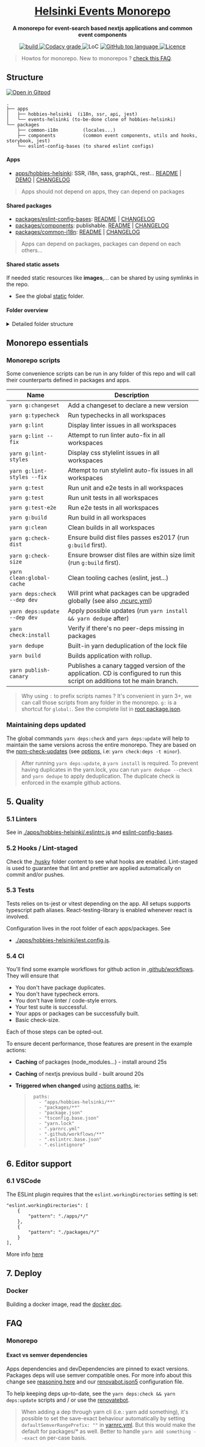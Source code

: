 <div align="center">
  <h1 align="center"><a aria-label="Helsinki Events Monorepo" href="https://github.com/City-of-Helsinki/events-helsinki-monorepo">Helsinki Events Monorepo</a></h1>
  <p align="center"><strong>A monorepo for event-search based nextjs applications and common event components</strong></p>
</div>
<p align="center">
  <a aria-label="Build" href="https://github.com/City-of-Helsinki/events-helsinki-monorepo/actions">
    <img alt="build" src="https://github.com/City-of-Helsinki/events-helsinki-monorepo/actions/workflows/ci-hobbies-helsinki-staging.yml/badge.svg?label=CI&logo=github&style=flat-quare&labelColor=000000" />
  </a>
  <a aria-label="Codacy grade" href="https://www.codacy.com/gh/City-of-Helsinki/events-helsinki-monorepo/dashboard?utm_source=github.com&amp;utm_medium=referral&amp;utm_content=City-of-Helsinki/events-helsinki-monorepo&amp;utm_campaign=Badge_Grade">
    <img alt="Codacy grade" src="https://img.shields.io/codacy/grade/dff9c944af284a0fad4e165eb1727467?logo=codacy&style=flat-square&labelColor=000&label=Codacy">
  </a>
  <a aria-label="LoC">  
    <img alt="LoC" src="https://img.shields.io/tokei/lines/github/City-of-Helsinki/events-helsinki-monorepo?style=flat-quare&labelColor=000000" />
  </a>
  <a aria-label="Top language" href="https://github.com/City-of-Helsinki/events-helsinki-monorepo/search?l=typescript">
    <img alt="GitHub top language" src="https://img.shields.io/github/languages/top/City-of-Helsinki/events-helsinki-monorepo?style=flat-square&labelColor=000&color=blue">
  </a>
  <a aria-label="Licence" href="https://github.com/City-of-Helsinki/events-helsinki-monorepo/blob/main/LICENSE">
    <img alt="Licence" src="https://img.shields.io/github/license/City-of-Helsinki/events-helsinki-monorepo?style=flat-quare&labelColor=000000" />
  </a>
</p>

> Howtos for monorepo. New to monorepos ? [check this FAQ](./docs/howto/how-to.md).

## Structure

[![Open in Gitpod](https://img.shields.io/badge/Open%20In-Gitpod.io-%231966D2?style=for-the-badge&logo=gitpod)](https://gitpod.io/#https://github.com/City-of-Helsinki/events-helsinki-monorepo)

```
.
├── apps
│   ├── hobbies-helsinki  (i18n, ssr, api, jest)
│   └── events-helsinki (to-be-done clone of hobbies-helsinki)
└── packages
    ├── common-i18n         (locales...)
    ├── components          (common event components, utils and hooks, storybook, jest)
    └── eslint-config-bases (to shared eslint configs)
```

#### Apps

- [apps/hobbies-helsinki](./apps/hobbies-helsinki): SSR, i18n, sass, graphQL, rest... [README](./apps/hobbies-helsinki/README.md) | [DEMO](https://harrastukset.test.kuva.hel.ninja) | [CHANGELOG](./apps/hobbies-helsinki/CHANGELOG.md)

> Apps should not depend on apps, they can depend on packages

#### Shared packages

- [packages/eslint-config-bases](./packages/eslint-config-bases): [README](./packages/eslint-config-bases/README.md) | [CHANGELOG](./packages/eslint-config-bases/CHANGELOG.md)
- [packages/components](./packages/components): publishable. [README](./packages/components/README.md) | [CHANGELOG](./packages/components/CHANGELOG.md)
- [packages/common-i18n](./packages/common-i18n): [README](./packages/common-i18n/README.md) | [CHANGELOG](./packages/common-i18n/CHANGELOG.md)

> Apps can depend on packages, packages can depend on each others...

#### Shared static assets

If needed static resources like **images**,... can be shared by using symlinks in the repo.

- See the global [static](./static) folder.

#### Folder overview

<details>
<summary>Detailed folder structure</summary>

```
.
├── apps
│   └── hobbies-helsinki         (NextJS app with api-routes)
│       ├── public/
│       │   ├── shared-assets/   (possible symlink to global assets)
│       │   └── shared-locales/  (possible symlink to global locales)
│       ├── src/
│       │   └── pages/api        (api routes)
│       ├── CHANGELOG.md
│       ├── next.config.js
│       ├── next-i18next.config.js
│       ├── package.json         (define package workspace:package deps)
│       └── tsconfig.json        (define path to packages)
│
├── packages
│   ├── common-i18n
│   │   ├── src/
│   │   ├── CHANGELOG.md
│   │   ├── package.json
│   │   └── tsconfig.json
│   │
│   ├── eslint-config-bases
│   │   ├── src/
│   │   ├── CHANGELOG.md
│   │   ├── package.json
│   │   └── tsconfig.json
│   │
│   └── components                  (basic design-system in react)
│       ├── src/
│       ├── CHANGELOG.md
│       ├── package.json
│       └── tsconfig.json
│
├── static                       (no code: images, json, locales,...)
│   ├── assets
│   └── locales
├── .yarnrc.yml
├── .dockerignore
├── docker-compose.nextjs-app.yml   (compose specific for nextjs-app)
├── docker-compose.yml           (optional: general services like postgresql...)
├── Dockerfile                   (multistage build suitable for all apps)
├── package.json                 (the workspace config)
└── tsconfig.base.json           (base typescript config)
```

</details>

## Monorepo essentials

### Monorepo scripts

Some convenience scripts can be run in any folder of this repo and will call their counterparts defined in packages and apps.

| Name                         | Description                                                                                                                          |
| ---------------------------- | ------------------------------------------------------------------------------------------------------------------------------------ |
| `yarn g:changeset`           | Add a changeset to declare a new version                                                                                             |
| `yarn g:typecheck`           | Run typechecks in all workspaces                                                                                                     |
| `yarn g:lint`                | Display linter issues in all workspaces                                                                                              |
| `yarn g:lint --fix`          | Attempt to run linter auto-fix in all workspaces                                                                                     |
| `yarn g:lint-styles`         | Display css stylelint issues in all workspaces                                                                                       |
| `yarn g:lint-styles --fix`   | Attempt to run stylelint auto-fix issues in all workspaces                                                                           |
| `yarn g:test`                | Run unit and e2e tests in all workspaces                                                                                             |
| `yarn g:test`                | Run unit tests in all workspaces                                                                                                     |
| `yarn g:test-e2e`            | Run e2e tests in all workspaces                                                                                                      |
| `yarn g:build`               | Run build in all workspaces                                                                                                          |
| `yarn g:clean`               | Clean builds in all workspaces                                                                                                       |
| `yarn g:check-dist`          | Ensure build dist files passes es2017 (run `g:build` first).                                                                         |
| `yarn g:check-size`          | Ensure browser dist files are within size limit (run `g:build` first).                                                               |
| `yarn clean:global-cache`    | Clean tooling caches (eslint, jest...)                                                                                               |
| `yarn deps:check --dep dev`  | Will print what packages can be upgraded globally (see also [.ncurc.yml](https://github.com/sortlist/packages/blob/main/.ncurc.yml)) |
| `yarn deps:update --dep dev` | Apply possible updates (run `yarn install && yarn dedupe` after)                                                                     |
| `yarn check:install`         | Verify if there's no peer-deps missing in packages                                                                                   |
| `yarn dedupe`                | Built-in yarn deduplication of the lock file                                                                                         |
| `yarn build`                 | Builds application with rollup.                                                                                                      |
| `yarn publish-canary`        | Publishes a canary tagged version of the application. CD is configured to run this script on additions tot he main branch.           |

> Why using `:` to prefix scripts names ? It's convenient in yarn 3+, we can call those scripts from any folder in the monorepo.
> `g:` is a shortcut for `global:`. See the complete list in [root package.json](./package.json).

### Maintaining deps updated

The global commands `yarn deps:check` and `yarn deps:update` will help to maintain the same versions across the entire monorepo.
They are based on the [npm-check-updates](https://github.com/raineorshine/npm-check-updates)
(see [options](https://github.com/raineorshine/npm-check-updates#options), i.e: `yarn check:deps -t minor`).

> After running `yarn deps:update`, a `yarn install` is required. To prevent
> having duplicates in the yarn.lock, you can run `yarn dedupe --check` and `yarn dedupe` to
> apply deduplication. The duplicate check is enforced in the example github actions.

## 5. Quality

### 5.1 Linters

See in [./apps/hobbies-helsinki/.eslintrc.js](./apps/nextjs-app/.eslintrc.js) and
[eslint-config-bases](./packages/eslint-config-bases/README.md).

### 5.2 Hooks / Lint-staged

Check the [.husky](./.husky) folder content to see what hooks are enabled. Lint-staged is used to guarantee
that lint and prettier are applied automatically on commit and/or pushes.

### 5.3 Tests

Tests relies on ts-jest or vitest depending on the app. All setups supports typescript path aliases.
React-testing-library is enabled whenever react is involved.

Configuration lives in the root folder of each apps/packages. See

- [./apps/hobbies-helsinki/jest.config.js](./apps/hobbies-helsinki/jest.config.js).

### 5.4 CI

You'll find some example workflows for github action in [.github/workflows](./.github/workflows).
They will ensure that

- You don't have package duplicates.
- You don't have typecheck errors.
- You don't have linter / code-style errors.
- Your test suite is successful.
- Your apps or packages can be successfully built.
- Basic check-size.

Each of those steps can be opted-out.

To ensure decent performance, those features are present in the example actions:

- **Caching** of packages (node_modules...) - install around 25s
- **Caching** of nextjs previous build - built around 20s
- **Triggered when changed** using [actions paths](https://docs.github.com/en/actions/reference/workflow-syntax-for-github-actions#onpushpull_requestpaths), ie:

  > ```
  >  paths:
  >    - "apps/hobbies-helsinki/**"
  >    - "packages/**"
  >    - "package.json"
  >    - "tsconfig.base.json"
  >    - "yarn.lock"
  >    - ".yarnrc.yml"
  >    - ".github/workflows/**"
  >    - ".eslintrc.base.json"
  >    - ".eslintignore"
  > ```

## 6. Editor support

### 6.1 VSCode

The ESLint plugin requires that the `eslint.workingDirectories` setting is set:

```
"eslint.workingDirectories": [
    {
        "pattern": "./apps/*/"
    },
    {
        "pattern": "./packages/*/"
    }
],
```

More info [here](https://github.com/microsoft/vscode-eslint#mono-repository-setup)

## 7. Deploy

### Docker

Building a docker image, read the [docker doc](./docs/docker/docker.md).

## FAQ

### Monorepo

#### Exact vs semver dependencies

Apps dependencies and devDependencies are pinned to exact versions. Packages deps will use semver compatible ones.
For more info about this change see [reasoning here](https://docs.renovatebot.com/dependency-pinning/) and our
[renovabot.json5](renovate.json5) configuration file.

To help keeping deps up-to-date, see the `yarn deps:check && yarn deps:update` scripts and / or use the [renovatebot](https://github.com/marketplace/renovate).

> When adding a dep through yarn cli (i.e.: yarn add something), it's possible to set the save-exact behaviour automatically
> by setting `defaultSemverRangePrefix: ""` in [yarnrc.yml](./.yarnrc.yml). But this would make the default for packages/\* as well.
> Better to handle `yarn add something --exact` on per-case basis.
